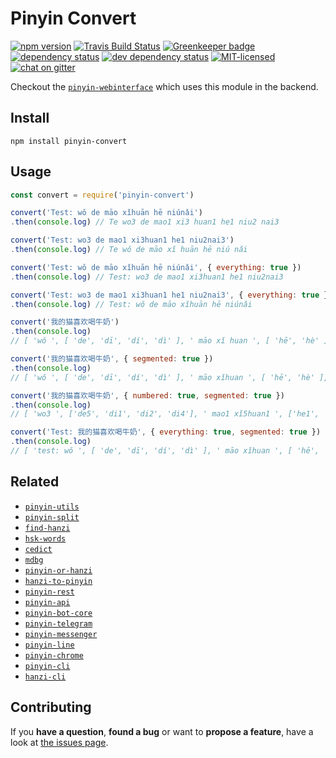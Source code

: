 # Pinyin Convert

[![npm version](https://img.shields.io/npm/v/pinyin-convert.svg)](https://www.npmjs.com/package/pinyin-convert)
[![Travis Build Status](https://travis-ci.org/pepebecker/pinyin-convert.svg)](https://travis-ci.org/pepebecker/pinyin-convert)
[![Greenkeeper badge](https://badges.greenkeeper.io/pepebecker/pinyin-convert.svg)](https://greenkeeper.io/)
[![dependency status](https://img.shields.io/david/pepebecker/pinyin-convert.svg)](https://david-dm.org/pepebecker/pinyin-convert)
[![dev dependency status](https://img.shields.io/david/dev/pepebecker/pinyin-convert.svg)](https://david-dm.org/pepebecker/pinyin-convert#info=devDependencies)
[![MIT-licensed](https://img.shields.io/github/license/pepebecker/pinyin-convert.svg)](https://opensource.org/licenses/MIT)
[![chat on gitter](https://badges.gitter.im/pepebecker.svg)](https://gitter.im/pepebecker)

Checkout the [`pinyin-webinterface`](https://github.com/pepebecker/pinyin) which uses this module in the backend.

## Install

```shell
npm install pinyin-convert
```

## Usage

```js
const convert = require('pinyin-convert')

convert('Test: wǒ de māo xǐhuān hē niúnǎi')
.then(console.log) // Te wo3 de mao1 xi3 huan1 he1 niu2 nai3

convert('Test: wo3 de mao1 xi3huan1 he1 niu2nai3')
.then(console.log) // Te wǒ de māo xǐ huān hē niú nǎi

convert('Test: wǒ de māo xǐhuān hē niúnǎi', { everything: true })
.then(console.log) // Test: wo3 de mao1 xi3huan1 he1 niu2nai3

convert('Test: wo3 de mao1 xi3huan1 he1 niu2nai3', { everything: true })
.then(console.log) // Test: wǒ de māo xǐhuān hē niúnǎi

convert('我的猫喜欢喝牛奶')
.then(console.log)
// [ 'wǒ ', [ 'de', 'dī', 'dí', 'dì' ], ' māo xǐ huan ', [ 'hē', 'hè' ], ' niú nǎi' ]

convert('我的猫喜欢喝牛奶', { segmented: true })
.then(console.log)
// [ 'wǒ ', [ 'de', 'dī', 'dí', 'dì' ], ' māo xǐhuan ', [ 'hē', 'hè' ], ' niúnǎi' ]

convert('我的猫喜欢喝牛奶', { numbered: true, segmented: true })
.then(console.log)
// [ 'wo3 ', ['de5', 'di1', 'di2', 'di4'], ' mao1 xǐ5huan1 ', ['he1', 'he4'], ' niu2nai3' ]

convert('Test: 我的猫喜欢喝牛奶', { everything: true, segmented: true })
.then(console.log)
// [ 'test: wǒ ', [ 'de', 'dī', 'dí', 'dì' ], ' māo xǐhuan ', [ 'hē', 'hè' ], ' niúnǎi' ]
```

## Related

- [`pinyin-utils`](https://github.com/pepebecker/pinyin-utils)
- [`pinyin-split`](https://github.com/pepebecker/pinyin-split)
- [`find-hanzi`](https://github.com/pepebecker/find-hanzi)
- [`hsk-words`](https://github.com/pepebecker/hsk-words)
- [`cedict`](https://github.com/pepebecker/cedict)
- [`mdbg`](https://github.com/pepebecker/mdbg)
- [`pinyin-or-hanzi`](https://github.com/pepebecker/pinyin-or-hanzi)
- [`hanzi-to-pinyin`](https://github.com/pepebecker/hanzi-to-pinyin)
- [`pinyin-rest`](https://github.com/pepebecker/pinyin-rest)
- [`pinyin-api`](https://github.com/pepebecker/pinyin-api)
- [`pinyin-bot-core`](https://github.com/pepebecker/pinyin-bot-core)
- [`pinyin-telegram`](https://github.com/pepebecker/pinyin-telegram)
- [`pinyin-messenger`](https://github.com/pepebecker/pinyin-messenger)
- [`pinyin-line`](https://github.com/pepebecker/pinyin-line)
- [`pinyin-chrome`](https://github.com/pepebecker/pinyin-chrome)
- [`pinyin-cli`](https://github.com/pepebecker/pinyin-cli)
- [`hanzi-cli`](https://github.com/pepebecker/hanzi-cli)

## Contributing

If you **have a question**, **found a bug** or want to **propose a feature**, have a look at [the issues page](https://github.com/pepebecker/pinyin-convert/issues).
